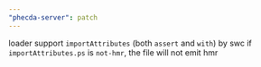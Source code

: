 ```yaml
---
"phecda-server": patch
---
```


loader support `importAttributes` (both `assert` and `with`) by swc
if `importAttributes.ps` is `not-hmr`, the file will not emit hmr